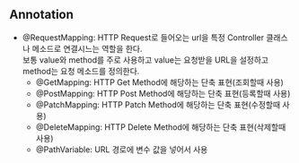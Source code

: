 ## Annotation
- @RequestMapping: HTTP Request로 들어오는 url을 특정 Controller 클래스나 메소드로 연결시느는 역할을 한다.   
보통 value와 method를 주로 사용하고 value는 요청받을 URL을 설정하고 method는 요청 메소드를 정의한다.
    - @GetMapping: HTTP Get Method에 해당하는 단축 표현(조회할때 사용)
    - @PostMapping: HTTP Post Method에 해당하는 단축 표현(등록할때 사용)
    - @PatchMapping: HTTP Patch Method에 해당하는 단축 표현(수정할때 사용)
    - @DeleteMapping: HTTP Delete Method에 해당하는 단축 표현(삭제할때 사용)
    - @PathVariable: URL 경로에 변수 값을 넣어서 사용